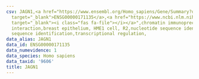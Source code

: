 ```yaml
---
csv: JAGN1,<a href="https://www.ensembl.org/Homo_sapiens/Gene/Summary?db=core;g=ENSG00000171135"
  target="_blank">ENSG00000171135</a>,<a href="https://www.ncbi.nlm.nih.gov/pubmed/22863008"
  target="_blank"><i class="fas fa-file"></i></a>",chromatin immunoprecipitation assay,direct
  interaction,breast epithelium, HME1 cell, R2,nucleotide sequence identification,nucleotide
  sequence identification,transcriptional regulation,
data_alias: JAGN1
data_id: ENSG00000171135
data_numevidence: 1
data_species: Homo sapiens
data_taxid: '9606'
title: JAGN1
---
```

